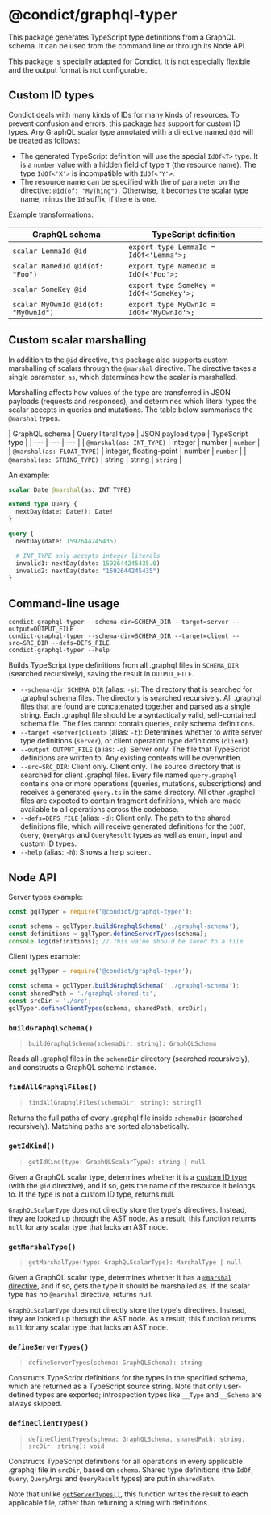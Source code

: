 # @condict/graphql-typer

This package generates TypeScript type definitions from a GraphQL schema. It can be used from the command line or through its Node API.

This package is specially adapted for Condict. It is not especially flexible and the output format is not configurable.

## Custom ID types

Condict deals with many kinds of IDs for many kinds of resources. To prevent confusion and errors, this package has support for custom ID types. Any GraphQL scalar type annotated with a directive named `@id` will be treated as follows:

* The generated TypeScript definition will use the special `IdOf<T>` type. It is a `number` value with a hidden field of type `T` (the resource name). The type `IdOf<'X'>` is incompatible with `IdOf<'Y'>`.
* The resource name can be specified with the `of` parameter on the directive: `@id(of: "MyThing")`. Otherwise, it becomes the scalar type name, minus the `Id` suffix, if there is one.

Example transformations:

| GraphQL schema | TypeScript definition |
| --- | --- |
| `scalar LemmaId @id` | `export type LemmaId = IdOf<'Lemma'>;` |
| `scalar NamedId @id(of: "Foo")` | `export type NamedId = IdOf<'Foo'>;` |
| `scalar SomeKey @id` | `export type SomeKey = IdOf<'SomeKey'>;` |
| `scalar MyOwnId @id(of: "MyOwnId")` | `export type MyOwnId = IdOf<'MyOwnId'>;` |

## Custom scalar marshalling

In addition to the `@id` directive, this package also supports custom marshalling of scalars through the `@marshal` directive. The directive takes a single parameter, `as`, which determines how the scalar is marshalled.

Marshalling affects how values of the type are transferred in JSON payloads (requests and responses), and determines which literal types the scalar accepts in queries and mutations. The table below summarises the `@marshal` types.

| GraphQL schema | Query literal type | JSON payload type | TypeScript type |
| --- | --- | --- |
| `@marshal(as: INT_TYPE)` | integer | number | `number` |
| `@marshal(as: FLOAT_TYPE)` | integer, floating-point | number | `number` |
| `@marshal(as: STRING_TYPE)` | string | string | `string` |

An example:

```graphql
scalar Date @marshal(as: INT_TYPE)

extend type Query {
  nextDay(date: Date!): Date!
}

query {
  nextDay(date: 1592644245435)

  # INT_TYPE only accepts integer literals
  invalid1: nextDay(date: 1592644245435.0)
  invalid2: nextDay(date: "1592644245435")
}
```

## Command-line usage

```shell
condict-graphql-typer --schema-dir=SCHEMA_DIR --target=server --output=OUTPUT_FILE
condict-graphql-typer --schema-dir=SCHEMA_DIR --target=client --src=SRC_DIR --defs=DEFS_FILE
condict-graphql-typer --help
```

Builds TypeScript type definitions from all .graphql files in `SCHEMA_DIR` (searched recursively), saving the result in `OUTPUT_FILE`.

* `--schema-dir SCHEMA_DIR` (alias: `-s`): The directory that is searched for .graphql schema files. The directory is searched recursively. All .graphql files that are found are concatenated together and parsed as a single string. Each .graphql file should be a syntactically valid, self-contained schema file. The files cannot contain queries, only schema definitions.
* `--target <server|client>` (alias: `-t`): Determines whether to write server type definitions (`server`), or client operation type definitions (`client`).
* `--output OUTPUT_FILE` (alias: `-o`): Server only. The file that TypeScript definitions are written to. Any existing contents will be overwritten.
* `--src=SRC_DIR`: Client only. Client only. The source directory that is searched for client .graphql files. Every file named `query.graphql` contains one or more operations (queries, mutations, subscriptions) and receives a generated `query.ts` in the same directory. All other .graphql files are expected to contain fragment definitions, which are made available to all operations across the codebase.
* `--defs=DEFS_FILE` (alias: `-d`): Client only. The path to the shared definitions file, which will receive generated definitions for the `IdOf`, `Query`, `QueryArgs` and `QueryResult` types as well as enum, input and custom ID types.
* `--help` (alias: `-h`): Shows a help screen.

## Node API

Server types example:

```js
const gqlTyper = require('@condict/graphql-typer');

const schema = gqlTyper.buildGraphqlSchema('../graphql-schema');
const definitions = gqlTyper.defineServerTypes(schema);
console.log(definitions); // This value should be saved to a file
```

Client types example:

```js
const gqlTyper = require('@condict/graphql-typer');

const schema = gqlTyper.buildGraphqlSchema('../graphql-schema');
const sharedPath = './graphql-shared.ts';
const srcDir = './src';
gqlTyper.defineClientTypes(schema, sharedPath, srcDir);
```

### `buildGraphqlSchema()`

> `buildGraphqlSchema(schemaDir: string): GraphQLSchema`

Reads all .graphql files in the `schemaDir` directory (searched recursively), and constructs a GraphQL schema instance.

### `findAllGraphqlFiles()`

> `findAllGraphqlFiles(schemaDir: string): string[]`

Returns the full paths of every .graphql file inside `schemaDir` (searched recursively). Matching paths are sorted alphabetically.

### `getIdKind()`

> `getIdKind(type: GraphQLScalarType): string | null`

Given a GraphQL scalar type, determines whether it is a [custom ID type](#custom-id-types) (with the `@id` directive), and if so, gets the name of the resource it belongs to. If the type is not a custom ID type, returns null.

`GraphQLScalarType` does not directly store the type's directives. Instead, they are looked up through the AST node. As a result, this function returns `null` for any scalar type that lacks an AST node.

### `getMarshalType()`

> `getMarshalType(type: GraphQLScalarType): MarshalType | null`

Given a GraphQL scalar type, determines whether it has a [`@marshal` directive](#custom-scalar-marshalling), and if so, gets the type it should be marshalled as. If the scalar type has no `@marshal` directive, returns null.

`GraphQLScalarType` does not directly store the type's directives. Instead, they are looked up through the AST node. As a result, this function returns `null` for any scalar type that lacks an AST node.

### `defineServerTypes()`

> `defineServerTypes(schema: GraphQLSchema): string`

Constructs TypeScript definitions for the types in the specified schema, which are returned as a TypeScript source string. Note that only user-defined types are exported; introspection types like `__Type` and `__Schema` are always skipped.

### `defineClientTypes()`

> `defineClientTypes(schema: GraphQLSchema, sharedPath: string, srcDir: string): void`

Constructs TypeScript definitions for all operations in every applicable .graphql file in `srcDir`, based on `schema`. Shared type definitions (the `IdOf`, `Query`, `QueryArgs` and `QueryResult` types) are put in `sharedPath`.

Note that unlike [`getServerTypes()`](#getservertypes), this function writes the result to each applicable file, rather than returning a string with definitions.

